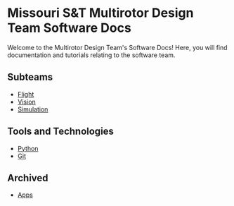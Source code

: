 # Missouri S&T Multirotor Design Team Software Docs

Welcome to the Multirotor Design Team's Software Docs! Here, you will find documentation and tutorials relating to the software team.

## Subteams

- [Flight]()
- [Vision](https://missourimrr.github.io/docs/vision/)
- [Simulation]()

## Tools and Technologies

- [Python]()
- [Git]()

## Archived

- [Apps]()
